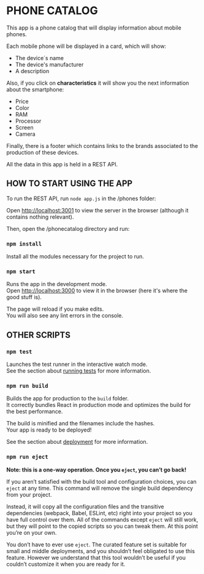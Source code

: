 # PHONE CATALOG

This app is a phone catalog that will display information about mobile phones.

Each mobile phone will be displayed in a card, which will show:

<ul>
<li>The device´s name</li>
<li>The device's manufacturer</li>
<li>A description</li>
</ul>

Also, if you click on <b>characteristics</b> it will show you the next information about the smartphone:

<ul>
<li>Price</li>
<li>Color</li>
<li>RAM</li>
<li>Processor</li>
<li>Screen</li>
<li>Camera</li>
</ul>

Finally, there is a footer which contains links to the brands associated to the production of these devices.

All the data in this app is held in a REST API.

## HOW TO START USING THE APP

To run the REST API, run `node app.js` in the /phones folder:

Open [http://localhost:3001](http://localhost:3001) to view the server in the browser (although it contains nothing relevant).

Then, open the /phonecatalog directory and run:

### `npm install`

Install all the modules necessary for the project to run.

### `npm start`

Runs the app in the development mode.\
Open [http://localhost:3000](http://localhost:3000) to view it in the browser (here it's where the good stuff is).

The page will reload if you make edits.\
You will also see any lint errors in the console.

## OTHER SCRIPTS

### `npm test`

Launches the test runner in the interactive watch mode.\
See the section about [running tests](https://facebook.github.io/create-react-app/docs/running-tests) for more information.

### `npm run build`

Builds the app for production to the `build` folder.\
It correctly bundles React in production mode and optimizes the build for the best performance.

The build is minified and the filenames include the hashes.\
Your app is ready to be deployed!

See the section about [deployment](https://facebook.github.io/create-react-app/docs/deployment) for more information.

### `npm run eject`

**Note: this is a one-way operation. Once you `eject`, you can’t go back!**

If you aren’t satisfied with the build tool and configuration choices, you can `eject` at any time. This command will remove the single build dependency from your project.

Instead, it will copy all the configuration files and the transitive dependencies (webpack, Babel, ESLint, etc) right into your project so you have full control over them. All of the commands except `eject` will still work, but they will point to the copied scripts so you can tweak them. At this point you’re on your own.

You don’t have to ever use `eject`. The curated feature set is suitable for small and middle deployments, and you shouldn’t feel obligated to use this feature. However we understand that this tool wouldn’t be useful if you couldn’t customize it when you are ready for it.

